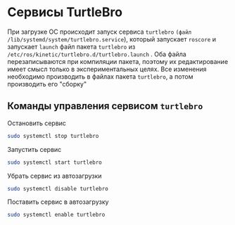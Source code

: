 # Сервисы TurtleBro

При загрузке ОС происходит запуск сервиса `turtlebro` `(файл /lib/systemd/system/turtlebro.service`\), который запускает `roscore` и запускает `launch` файл пакета `turtlebro` из `/etc/ros/kinetic/turtlebro.d/turtlebro.launch` . Оба файла перезаписываются при компиляции пакета, поэтому их редактирование имеет смысл только в экспериментальных целях. Все изменения необходимо производить в файлах пакета `turtlebro`, а потом производить его "сборку"

## Команды управления сервисом `turtlebro`

Остановить сервис

```bash
sudo systemctl stop turtlebro
```

Запустить сервис

```bash
sudo systemctl start turtlebro
```

Убрать сервис из автозагрузки

```bash
sudo systemctl disable turtlebro
```

Поставить сервис в автозагрузку

```bash
sudo systemctl enable turtlebro
```


